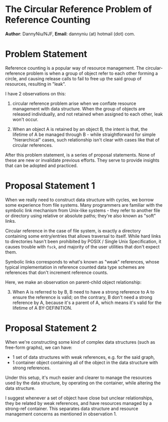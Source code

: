 The Circular Reference Problem of Reference Counting
====================================================

**Author**: DannyNiu/NJF, **Email**: dannyniu (at) hotmail (dot) com.

Problem Statement
=================

Reference counting is a popular way of resource management. 
The circular-reference problem is when a group of object refer to each other
forming a circle, and causing release calls to fail to free up the said
group of resources, resulting in "leak".

I have 2 observations on this:

1. circular reference problem arise when we conflate resource management with
   data structure. When the group of objects are released individually, and
   not retained when assigned to each other, leak won't occur.

2. When an object A is retained by an object B, the intent is that, 
   the lifetime of A be managed through B - while straightforward for
   simple "hierarchical" cases, such relationship isn't clear with cases like
   that of circular references.

After this problem statement, is a series of proposal statements. 
None of these are new or invalidate previous efforts. They serve to provide
insights that can be adopted and practiced.

Proposal Statement 1
====================

When we really need to construct data structure with cycles, we borrow some
experience from file systems. Many programmers are familiar with the 
symbolic link mechanism from Unix-like systems - they refer to another
file or directory using relative or absolute paths; they're also known as
"soft" links. 

Circular reference in the case of file system, is exactly a directory 
containing some entry/entries that allows traversal to itself. While hard links
to directories hasn't been prohibited by POSIX / Single Unix Specification, it
causes trouble with `fsck`, and majority of the user utilities that don't 
expect them.

Symbolic links corresponds to what's known as "weak" references, whose typical
implementation in reference counted data type schemes are references that don't
increment reference counts.

Here, we make an observation on parent-child object relationship:

3. When A is referred to by B, B need to have a strong reference to A to ensure
   the reference is valid; on the contrary, B don't need a strong reference by
   A, because it's a parent of A, which means it's valid for the lifetime of A
   BY-DEFINITION.

Proposal Statement 2
====================

When we're constructing some kind of complex data structures (such as free-form
graphs), we can have:

- 1 set of data structures with weak references, e.g. for the said graph, 
- 1 container object containing all of the object in the data structure
  with strong references.

Under this setup, it's much easier and clearer to manage the resources 
used by the data structure, by operating on the container, while altering
the data structure.

I suggest whenever a set of object have close but unclear relationships,
they be related by weak references, and have resources managed by a strong-ref
container. This separates data structure and resource management concerns as
mentioned in observation 1.
